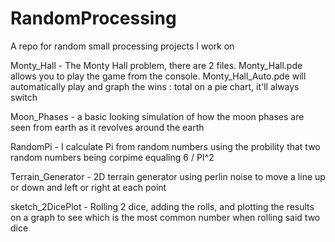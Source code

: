 # RandomProcessing
A repo for random small processing projects I work on

Monty_Hall - The Monty Hall problem, there are 2 files. Monty_Hall.pde allows you to play the game from the console. Monty_Hall_Auto.pde will automatically play              and graph the wins : total on a pie chart, it'll always switch

Moon_Phases - a basic looking simulation of how the moon phases are seen from earth as it revolves around the earth

RandomPi - I calculate Pi from random numbers using the probility that two random numbers being corpime equaling 6 / PI^2

Terrain_Generator - 2D terrain generator using perlin noise to move a line up or down and left or right at each point

sketch_2DicePlot - Rolling 2 dice, adding the rolls, and plotting the results on a graph to see which is the most common number when rolling said two dice
